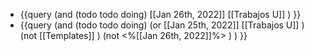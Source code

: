 - {{query (and (todo todo doing) [[Jan 26th, 2022]] [[Trabajos U]] ) }}
- {{query (and (todo todo doing)  (or [[Jan 25th, 2022]]   [[Trabajos U]]  )   (not [[Templates]] )  (not <%[[Jan 26th, 2022]]%> ) ) }}